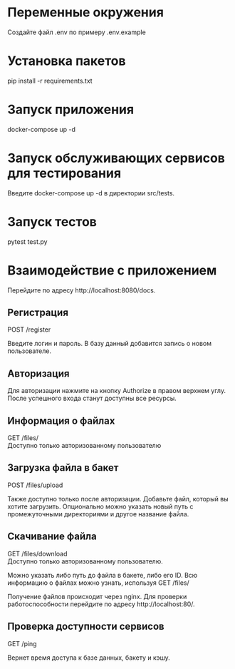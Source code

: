 # Переменные окружения
Создайте файл .env по примеру .env.example

# Установка пакетов
pip install -r requirements.txt

# Запуск приложения
docker-compose up -d


# Запуск обслуживающих сервисов для тестирования
Введите docker-compose up -d в директории src/tests.

# Запуск тестов
pytest test.py


# Взаимодействие с приложением

Перейдите по адресу http://localhost:8080/docs.  

## Регистрация
POST /register

Введите логин и пароль.
В базу данный добавится запись о новом пользователе.

## Авторизация

Для авторизации нажмите на кнопку Authorize в правом верхнем углу. После успешного входа станут доступны все ресурсы.

## Информация о файлах
GET /files/  
Доступно только авторизованному пользователю

## Загрузка файла в бакет

POST /files/upload  

Также доступно только после авторизации.
Добавьте файл, который вы хотите загрузить.
Опционально можно указать новый путь с промежуточными директориями и другое название файла.

## Скачивание файла

GET /files/download  
Доступно только авторизованному пользователю.

Можно указать либо путь до файла в бакете, либо его ID. Всю информацию о файлах можно узнать, используя GET /files/  

Получение файлов происходит через nginx.
Для проверки работоспособности перейдите по адресу
http://localhost:80/<file-name>.  

## Проверка доступности сервисов
GET /ping

Вернет время доступа к базе данных, бакету и кэшу.